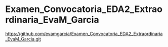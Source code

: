 # Examen_Convocatoria_EDA2_Extraordinaria_EvaM_Garcia
https://github.com/evamgarcia/Examen_Convocatoria_EDA2_Extraordinaria_EvaM_Garcia.git
